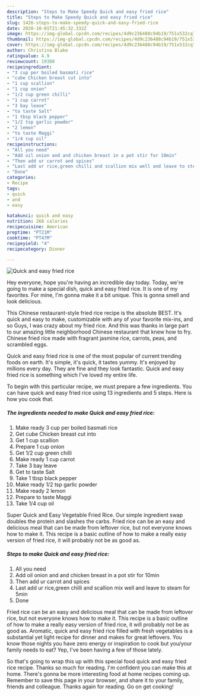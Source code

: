 ```yaml
---
description: "Steps to Make Speedy Quick and easy fried rice"
title: "Steps to Make Speedy Quick and easy fried rice"
slug: 1426-steps-to-make-speedy-quick-and-easy-fried-rice
date: 2020-10-01T21:45:32.332Z
image: https://img-global.cpcdn.com/recipes/4d9c236488c94b19/751x532cq70/quick-and-easy-fried-rice-recipe-main-photo.jpg
thumbnail: https://img-global.cpcdn.com/recipes/4d9c236488c94b19/751x532cq70/quick-and-easy-fried-rice-recipe-main-photo.jpg
cover: https://img-global.cpcdn.com/recipes/4d9c236488c94b19/751x532cq70/quick-and-easy-fried-rice-recipe-main-photo.jpg
author: Christina Blake
ratingvalue: 4.9
reviewcount: 19380
recipeingredient:
- "3 cup per boiled basmati rice"
- "cube Chicken breast cut into"
- "1 cup scallion"
- "1 cup onion"
- "1/2 cup green chilli"
- "1 cup carrot"
- "3 bay leave"
- "to taste Salt"
- "1 tbsp black pepper"
- "1/2 tsp garlic powder"
- "2 lemon"
- "to taste Maggi"
- "1/4 cup oil"
recipeinstructions:
- "All you need"
- "Add oil onion and and chicken breast in a pot stir for 10min"
- "Then add ur carrot and spices"
- "Last add ur rice,green chilli and scallion mix well and leave to steam for 5min"
- "Done"
categories:
- Recipe
tags:
- quick
- and
- easy

katakunci: quick and easy 
nutrition: 268 calories
recipecuisine: American
preptime: "PT21M"
cooktime: "PT47M"
recipeyield: "4"
recipecategory: Dinner

---
```



![Quick and easy fried rice](https://img-global.cpcdn.com/recipes/4d9c236488c94b19/751x532cq70/quick-and-easy-fried-rice-recipe-main-photo.jpg)

Hey everyone, hope you're having an incredible day today. Today, we're going to make a special dish, quick and easy fried rice. It is one of my favorites. For mine, I'm gonna make it a bit unique. This is gonna smell and look delicious.

This Chinese restaurant-style fried rice recipe is the absolute BEST. It&#39;s quick and easy to make, customizable with any of your favorite mix-ins, and so Guys, I was crazy about my fried rice. And this was thanks in large part to our amazing little neighborhood Chinese restaurant that knew how to fry. Chinese fried rice made with fragrant jasmine rice, carrots, peas, and scrambled eggs.

Quick and easy fried rice is one of the most popular of current trending foods on earth. It's simple, it's quick, it tastes yummy. It's enjoyed by millions every day. They are fine and they look fantastic. Quick and easy fried rice is something which I've loved my entire life.


To begin with this particular recipe, we must prepare a few ingredients. You can have quick and easy fried rice using 13 ingredients and 5 steps. Here is how you cook that.

<!--inarticleads1-->

##### The ingredients needed to make Quick and easy fried rice:

1. Make ready 3 cup per boiled basmati rice
1. Get cube Chicken breast cut into
1. Get 1 cup scallion
1. Prepare 1 cup onion
1. Get 1/2 cup green chilli
1. Make ready 1 cup carrot
1. Take 3 bay leave
1. Get to taste Salt
1. Take 1 tbsp black pepper
1. Make ready 1/2 tsp garlic powder
1. Make ready 2 lemon
1. Prepare to taste Maggi
1. Take 1/4 cup oil


Super Quick and Easy Vegetable Fried Rice. Our simple ingredient swap doubles the protein and slashes the carbs. Fried rice can be an easy and delicious meal that can be made from leftover rice, but not everyone knows how to make it. This recipe is a basic outline of how to make a really easy version of fried rice, it will probably not be as good as. 

<!--inarticleads2-->

##### Steps to make Quick and easy fried rice:

1. All you need
1. Add oil onion and and chicken breast in a pot stir for 10min
1. Then add ur carrot and spices
1. Last add ur rice,green chilli and scallion mix well and leave to steam for 5min
1. Done


Fried rice can be an easy and delicious meal that can be made from leftover rice, but not everyone knows how to make it. This recipe is a basic outline of how to make a really easy version of fried rice, it will probably not be as good as. Aromatic, quick and easy fried rice filled with fresh vegetables is a substantial yet light recipe for dinner and makes for great leftovers. You know those nights you have zero energy or inspiration to cook but you/your family needs to eat? Yep, I&#39;ve been having a few of those lately. 

So that's going to wrap this up with this special food quick and easy fried rice recipe. Thanks so much for reading. I'm confident you can make this at home. There's gonna be more interesting food at home recipes coming up. Remember to save this page in your browser, and share it to your family, friends and colleague. Thanks again for reading. Go on get cooking!
